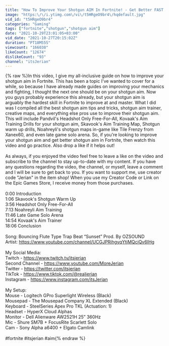 ```yaml
---
title: "How To Improve Your Shotgun AIM In Fortnite! - Get Better FAST!"
image: "https:\/\/i.ytimg.com\/vi\/t5HRgeO9br4\/hqdefault.jpg"
vid_id: "t5HRgeO9br4"
categories: "Gaming"
tags: ["fortnite","shotgun","shotgun aim"]
date: "2021-10-29T23:01:05+03:00"
vid_date: "2021-10-27T20:15:02Z"
duration: "PT18M55S"
viewcount: "166038"
likeCount: "12674"
dislikeCount: "93"
channel: "itsJerian"
---
```

{% raw %}In this video, I give my all-inclusive guide on how to improve your shotgun aim in Fortnite. This has been a topic I've wanted to cover for a while, so because I have already made guides on improving your mechanics and fighting, I thought the next one should be on your shotgun aim. Now you guys probably experience this already, but your shotgun aim is arguably the hardest skill in Fortnite to improve at and master. What I did was I compiled all the best shotgun aim tips and tricks, shotgun aim trainer, creative maps, and everything else pros use to improve their shotgun aim. This will include Pandvil's Headshot Only Free-For-All, Kovaak's Aim Training Drills for your shotgun aim, Skavook's Aim Training Map, Shotgun warm up drills, Noahreyli's shotgun maps in-game like Tile Frenzy from Xanex60, and even late game solo arena. So, if you're looking to improve your shotgun aim and get better shotgun aim in Fortnite, then watch this video and go practice. Also drop a like if it helps out!<br /><br />As always, if you enjoyed the video feel free to leave a like on the video and subscribe to the channel to stay up-to-date with my content. If you have any questions regarding the video, the channel, or myself, leave a comment and I will be sure to get back to you. If you want to support me, use creator code &quot;Jerian&quot; in the item shop! When you use my Creator Code or Link on the Epic Games Store, I receive money from those purchases.<br /><br />0:00 Introduction<br />1:06 Skavook's Shotgun Warm Up<br />3:56 Headshot Only Free-For-All<br />7:13 Noahreyli Aim Training<br />11:46 Late Game Solo Arena<br />14:54 Kovaak's Aim Trainer<br />18:06 Conclusion <br /><br />Song: Bouncing Flute Type Trap Beat “Sunset” Prod. By OZSOUND<br />Artist: <a rel="nofollow" target="blank" href="https://www.youtube.com/channel/UCGJPRihgyqYtjMQciQv6IHg">https://www.youtube.com/channel/UCGJPRihgyqYtjMQciQv6IHg</a><br /><br />My Social Media:<br />Twitch - <a rel="nofollow" target="blank" href="https://www.twitch.tv/itsjerian">https://www.twitch.tv/itsjerian</a><br />Second Channel - <a rel="nofollow" target="blank" href="https://www.youtube.com/MoreJerian">https://www.youtube.com/MoreJerian</a><br />Twitter - <a rel="nofollow" target="blank" href="https://twitter.com/itsjerian">https://twitter.com/itsjerian</a><br />TikTok - <a rel="nofollow" target="blank" href="https://www.tiktok.com/@realjerian">https://www.tiktok.com/@realjerian</a><br />Instagram - <a rel="nofollow" target="blank" href="https://www.instagram.com/itsJerian">https://www.instagram.com/itsJerian</a><br /><br />My Setup:<br />Mouse - Logitech GPro Superlight Wireless (Black)<br />Mousepad - The Mousepad Company XL Extended (Black)<br />Keyboard - SteelSeries Apex Pro TKL (Actuation: 1)<br />Headset - HyperX Cloud Alphas<br />Monitor - Dell Alienware  AW2521H 25” 360Hz<br />Mic - Shure SM7B + FocusRite Scarlett Solo<br />Cam - Sony Alpha a6400 + Elgato Camlink<br /><br />#fortnite #itsjerian #aim{% endraw %}
